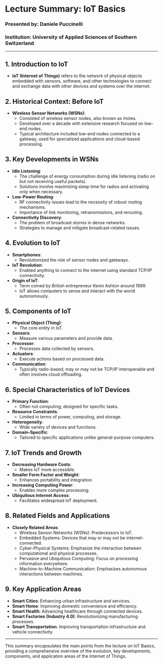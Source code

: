 # Lecture Summary: IoT Basics

### Presented by: Daniele Puccinelli
### Institution: University of Applied Sciences of Southern Switzerland

---

## 1. Introduction to IoT
- **IoT (Internet of Things)** refers to the network of physical objects embedded with sensors, software, and other technologies to connect and exchange data with other devices and systems over the internet.

## 2. Historical Context: Before IoT
- **Wireless Sensor Networks (WSNs)**:
  - Consisted of wireless sensor nodes, also known as motes.
  - Developed over a decade with extensive research focused on low-end nodes.
  - Typical architecture included low-end nodes connected to a gateway, used for specialized applications and cloud-based processing.

## 3. Key Developments in WSNs
- **Idle Listening**:
  - The challenge of energy consumption during idle listening (radio on but not receiving useful packets).
  - Solutions involve maximizing sleep time for radios and activating only when necessary.
- **Low-Power Routing**:
  - RF connectivity issues lead to the necessity of robust routing mechanisms.
  - Importance of link monitoring, retransmissions, and rerouting.
- **Connectivity Discovery**:
  - The problem of broadcast storms in dense networks.
  - Strategies to manage and mitigate broadcast-related issues.

## 4. Evolution to IoT
- **Smartphones**:
  - Revolutionized the role of sensor nodes and gateways.
- **IoT Revolution**:
  - Enabled anything to connect to the internet using standard TCP/IP connectivity.
- **Origin of IoT**:
  - Term coined by British entrepreneur Kevin Ashton around 1999.
  - IoT allows computers to sense and interact with the world autonomously.

## 5. Components of IoT
- **Physical Object (Thing)**:
  - The core entity in IoT.
- **Sensors**:
  - Measure various parameters and provide data.
- **Processor**:
  - Processes data collected by sensors.
- **Actuators**:
  - Execute actions based on processed data.
- **Communication**:
  - Typically radio-based; may or may not be TCP/IP interoperable and often involves cloud offloading.

## 6. Special Characteristics of IoT Devices
- **Primary Function**:
  - Often not computing; designed for specific tasks.
- **Resource Constraints**:
  - Limited in terms of power, computing, and storage.
- **Heterogeneity**:
  - Wide variety of devices and functions.
- **Domain-Specific**:
  - Tailored to specific applications unlike general-purpose computers.

## 7. IoT Trends and Growth
- **Decreasing Hardware Costs**:
  - Makes IoT more accessible.
- **Smaller Form Factor and Weight**:
  - Enhances portability and integration.
- **Increasing Computing Power**:
  - Enables more complex processing.
- **Ubiquitous Internet Access**:
  - Facilitates widespread IoT deployment.

## 8. Related Fields and Applications
- **Closely Related Areas**:
  - Wireless Sensor Networks (WSNs): Predecessors to IoT.
  - Embedded Systems: Devices that may or may not be internet-connected.
  - Cyber-Physical Systems: Emphasize the interaction between computational and physical processes.
  - Pervasive and Ubiquitous Computing: Focus on processing information everywhere.
  - Machine-to-Machine Communication: Emphasizes autonomous interactions between machines.

## 9. Key Application Areas
- **Smart Cities**: Enhancing urban infrastructure and services.
- **Smart Home**: Improving domestic convenience and efficiency.
- **Smart Health**: Advancing healthcare through connected devices.
- **Smart Factories (Industry 4.0)**: Revolutionizing manufacturing processes.
- **Smart Transportation**: Improving transportation infrastructure and vehicle connectivity.

---

This summary encapsulates the main points from the lecture on IoT Basics, providing a comprehensive overview of the evolution, key developments, components, and application areas of the Internet of Things.